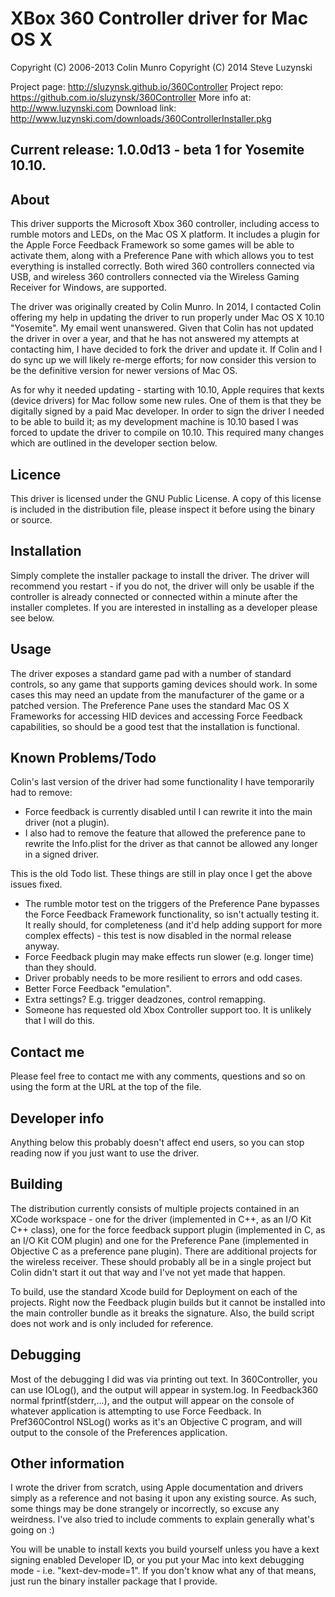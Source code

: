# XBox 360 Controller driver for Mac OS X
Copyright (C) 2006-2013 Colin Munro
Copyright (C) 2014 Steve Luzynski

Project page: http://sluzynsk.github.io/360Controller
Project repo: https://github.com.io/sluzynsk/360Controller
More info at: http://www.luzynski.com
Download link: http://www.luzynski.com/downloads/360ControllerInstaller.pkg

## Current release: 1.0.0d13 - beta 1 for Yosemite 10.10.

## About
This driver supports the Microsoft Xbox 360 controller, including access to rumble motors and LEDs,
on the Mac OS X platform. It includes a plugin for the Apple Force Feedback Framework so some games
will be able to activate them, along with a Preference Pane with which allows you to test everything
is installed correctly. Both wired 360 controllers connected via USB, and wireless 360 controllers
connected via the Wireless Gaming Receiver for Windows, are supported.

The driver was originally created by Colin Munro. In 2014, I contacted Colin offering my help in updating the
driver to run properly under Mac OS X 10.10 "Yosemite". My email went unanswered. Given that Colin has
not updated the driver in over a year, and that he has not answered my attempts at contacting him, I have
decided to fork the driver and update it. If Colin and I do sync up we will likely re-merge efforts;
for now consider this version to be the definitive version for newer versions of Mac OS.

As for why it needed updating - starting with 10.10, Apple requires that kexts (device drivers) for Mac
follow some new rules. One of them is that they be digitally signed by a paid Mac developer. In order
to sign the driver I needed to be able to build it; as my development machine is 10.10 based I was forced
to update the driver to compile on 10.10. This required many changes which are outlined in the developer section below.

## Licence
This driver is licensed under the GNU Public License. A copy of this license is included in the
distribution file, please inspect it before using the binary or source.

## Installation
Simply complete the installer package to install the driver. The driver will recommend you restart -
if you do not, the driver will only be usable if the controller is already connected or connected
within a minute after the installer completes. If you are interested in installing as a developer please see below.

## Usage
The driver exposes a standard game pad with a number of standard controls, so any game that supports
gaming devices should work. In some cases this may need an update from the manufacturer of the game or
a patched version. The Preference Pane uses the standard Mac OS X Frameworks for accessing HID devices
and accessing Force Feedback capabilities, so should be a good test that the installation is functional.

## Known Problems/Todo
Colin's last version of the driver had some functionality I have temporarily had to remove:
* Force feedback is currently disabled until I can rewrite it into the main driver (not a plugin).
* I also had to remove the feature that allowed the preference pane to rewrite the Info.plist for the driver as that cannot be allowed any longer in a signed driver.

This is the old Todo list. These things are still in play once I get the above issues fixed.
* The rumble motor test on the triggers of the Preference Pane bypasses the Force Feedback Framework functionality, so isn't actually testing it. It really should, for completeness (and it'd help adding support for more complex effects) - this test is now disabled in the normal release anyway.
* Force Feedback plugin may make effects run slower (e.g. longer time) than they should.
* Driver probably needs to be more resilient to errors and odd cases.
* Better Force Feedback "emulation".
* Extra settings? E.g. trigger deadzones, control remapping.
* Someone has requested old Xbox Controller support too. It is unlikely that I will do this.


## Contact me
Please feel free to contact me with any comments, questions and so on using the form at the URL at the
top of the file.

## Developer info
Anything below this probably doesn't affect end users, so you can stop reading now if you just want to use the driver.

## Building
The distribution currently consists of multiple projects contained in an XCode workspace - one for the driver
(implemented in C++, as an I/O Kit C++ class), one for the force feedback support plugin (implemented in
C, as an I/O Kit COM plugin) and one for the Preference Pane (implemented in Objective C as a preference pane plugin).
There are additional projects for the wireless receiver. These should probably all be in a single project
but Colin didn't start it out that way and I've not yet made that happen.

To build, use the standard Xcode build for Deployment on each of the projects. Right now the Feedback plugin builds
but it cannot be installed into the main controller bundle as it breaks the signature. Also, the build script
does not work and is only included for reference.

## Debugging
Most of the debugging I did was via printing out text. In 360Controller, you can use IOLog(), and the
output will appear in system.log. In Feedback360 normal fprintf(stderr,...), and the output will appear
on the console of whatever application is attempting to use Force Feedback. In Pref360Control NSLog() works
as it's an Objective C program, and will output to the console of the Preferences application.

## Other information
I wrote the driver from scratch, using Apple documentation and drivers simply as a reference and not
basing it upon any existing source. As such, some things may be done strangely or incorrectly, so excuse any
weirdness. I've also tried to include comments to explain generally what's going on :)

You will be unable to install kexts you build yourself unless you have a kext signing enabled Developer ID,
or you put your Mac into kext debugging mode - i.e. "kext-dev-mode=1". If you don't know what any of that means,
just run the binary installer package that I provide.
